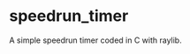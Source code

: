 # speedrun_timer
A simple speedrun timer coded in C with raylib.
<blockquote class="imgur-embed-pub" lang="en" data-id="a/RDbVygW" data-context="false" ><a href="//imgur.com/a/RDbVygW"></a></blockquote><script async src="//s.imgur.com/min/embed.js" charset="utf-8"></script>
